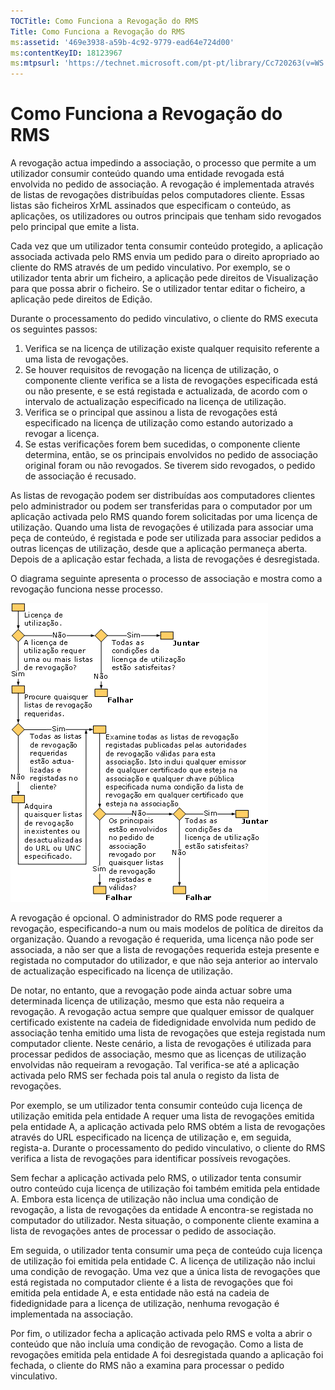```yaml
---
TOCTitle: Como Funciona a Revogação do RMS
Title: Como Funciona a Revogação do RMS
ms:assetid: '469e3938-a59b-4c92-9779-ead64e724d00'
ms:contentKeyID: 18123967
ms:mtpsurl: 'https://technet.microsoft.com/pt-pt/library/Cc720263(v=WS.10)'
---
```


Como Funciona a Revogação do RMS
================================

A revogação actua impedindo a associação, o processo que permite a um utilizador consumir conteúdo quando uma entidade revogada está envolvida no pedido de associação. A revogação é implementada através de listas de revogações distribuídas pelos computadores cliente. Essas listas são ficheiros XrML assinados que especificam o conteúdo, as aplicações, os utilizadores ou outros principais que tenham sido revogados pelo principal que emite a lista.

Cada vez que um utilizador tenta consumir conteúdo protegido, a aplicação associada activada pelo RMS envia um pedido para o direito apropriado ao cliente do RMS através de um pedido vinculativo. Por exemplo, se o utilizador tenta abrir um ficheiro, a aplicação pede direitos de Visualização para que possa abrir o ficheiro. Se o utilizador tentar editar o ficheiro, a aplicação pede direitos de Edição.

Durante o processamento do pedido vinculativo, o cliente do RMS executa os seguintes passos:

1.  Verifica se na licença de utilização existe qualquer requisito referente a uma lista de revogações.
2.  Se houver requisitos de revogação na licença de utilização, o componente cliente verifica se a lista de revogações especificada está ou não presente, e se está registada e actualizada, de acordo com o intervalo de actualização especificado na licença de utilização.
3.  Verifica se o principal que assinou a lista de revogações está especificado na licença de utilização como estando autorizado a revogar a licença.
4.  Se estas verificações forem bem sucedidas, o componente cliente determina, então, se os principais envolvidos no pedido de associação original foram ou não revogados. Se tiverem sido revogados, o pedido de associação é recusado.

As listas de revogação podem ser distribuídas aos computadores clientes pelo administrador ou podem ser transferidas para o computador por um aplicação activada pelo RMS quando forem solicitadas por uma licença de utilização. Quando uma lista de revogações é utilizada para associar uma peça de conteúdo, é registada e pode ser utilizada para associar pedidos a outras licenças de utilização, desde que a aplicação permaneça aberta. Depois de a aplicação estar fechada, a lista de revogações é desregistada.

O diagrama seguinte apresenta o processo de associação e mostra como a revogação funciona nesse processo.

![](images/Cc720263.81aa2d70-d261-49ad-b446-96a2eddba1a5(WS.10).gif)

A revogação é opcional. O administrador do RMS pode requerer a revogação, especificando-a num ou mais modelos de política de direitos da organização. Quando a revogação é requerida, uma licença não pode ser associada, a não ser que a lista de revogações requerida esteja presente e registada no computador do utilizador, e que não seja anterior ao intervalo de actualização especificado na licença de utilização.

De notar, no entanto, que a revogação pode ainda actuar sobre uma determinada licença de utilização, mesmo que esta não requeira a revogação. A revogação actua sempre que qualquer emissor de qualquer certificado existente na cadeia de fidedignidade envolvida num pedido de associação tenha emitido uma lista de revogações que esteja registada num computador cliente. Neste cenário, a lista de revogações é utilizada para processar pedidos de associação, mesmo que as licenças de utilização envolvidas não requeiram a revogação. Tal verifica-se até a aplicação activada pelo RMS ser fechada pois tal anula o registo da lista de revogações.

Por exemplo, se um utilizador tenta consumir conteúdo cuja licença de utilização emitida pela entidade A requer uma lista de revogações emitida pela entidade A, a aplicação activada pelo RMS obtém a lista de revogações através do URL especificado na licença de utilização e, em seguida, regista-a. Durante o processamento do pedido vinculativo, o cliente do RMS verifica a lista de revogações para identificar possíveis revogações.

Sem fechar a aplicação activada pelo RMS, o utilizador tenta consumir outro conteúdo cuja licença de utilização foi também emitida pela entidade A. Embora esta licença de utilização não inclua uma condição de revogação, a lista de revogações da entidade A encontra-se registada no computador do utilizador. Nesta situação, o componente cliente examina a lista de revogações antes de processar o pedido de associação.

Em seguida, o utilizador tenta consumir uma peça de conteúdo cuja licença de utilização foi emitida pela entidade C. A licença de utilização não inclui uma condição de revogação. Uma vez que a única lista de revogações que está registada no computador cliente é a lista de revogações que foi emitida pela entidade A, e esta entidade não está na cadeia de fidedignidade para a licença de utilização, nenhuma revogação é implementada na associação.

Por fim, o utilizador fecha a aplicação activada pelo RMS e volta a abrir o conteúdo que não incluía uma condição de revogação. Como a lista de revogações emitida pela entidade A foi desregistada quando a aplicação foi fechada, o cliente do RMS não a examina para processar o pedido vinculativo.
